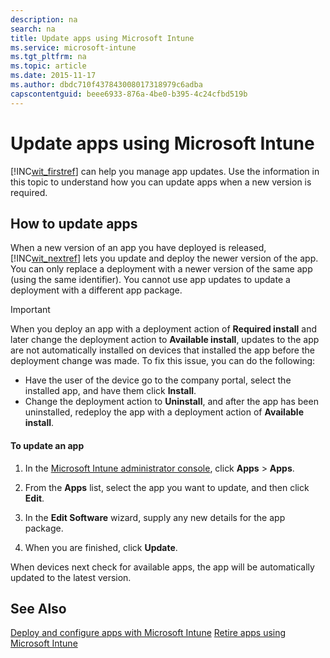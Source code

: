 ```yaml
---
description: na
search: na
title: Update apps using Microsoft Intune
ms.service: microsoft-intune
ms.tgt_pltfrm: na
ms.topic: article
ms.date: 2015-11-17
ms.author: dbdc710f437843008017318979c6adba
capscontentguid: beee6933-876a-4be0-b395-4c24cfbd519b
---
```

# Update apps using Microsoft Intune
[!INC[wit_firstref](../Token/wit_firstref_md.md)] can help you manage app updates. Use the information in this topic to understand how you can update apps when a new version is required.

## How to update apps
When a new version of an app you have deployed is released, [!INC[wit_nextref](../Token/wit_nextref_md.md)] lets you update and deploy the newer version of the app. You can only replace a deployment with a newer version of the same app (using the same identifier). You cannot use app updates to update a deployment with a different app package.

> [!IMPORTANT]
> When you deploy an app with a deployment action of **Required install** and later change the deployment action to **Available install**, updates to the app are not automatically installed on devices that installed the app before the deployment change was made. To fix this issue, you can do the following:
> 
> - Have the user of the device go to the company portal, select the installed app, and have them click **Install**.
> - Change the deployment action to **Uninstall**, and after the app has been uninstalled, redeploy the app with a deployment action of **Available install**.

#### To update an app

1. In the [Microsoft Intune administrator console](https://account.manage.microsoft.com/admin/default.aspx), click **Apps** &gt; **Apps**.

2. From the **Apps** list, select the app you want to update, and then click **Edit**.

3. In the **Edit Software** wizard, supply any new details for the app package.

4. When you are finished, click **Update**.

When devices next check for available apps, the app will be automatically updated to the latest version.

## See Also
[Deploy and configure apps with Microsoft Intune](../Topic/Deploy_and_configure_apps_with_Microsoft_Intune.md)
[Retire apps using Microsoft Intune](../Topic/Retire_apps_using_Microsoft_Intune.md)

